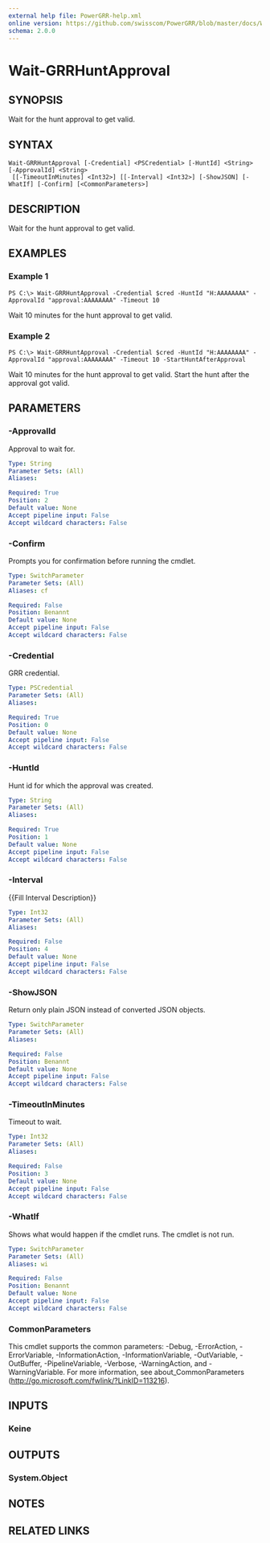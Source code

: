 ```yaml
---
external help file: PowerGRR-help.xml
online version: https://github.com/swisscom/PowerGRR/blob/master/docs/Wait-GRRHuntApproval.md
schema: 2.0.0
---
```


# Wait-GRRHuntApproval

## SYNOPSIS
Wait for the hunt approval to get valid.

## SYNTAX

```
Wait-GRRHuntApproval [-Credential] <PSCredential> [-HuntId] <String> [-ApprovalId] <String>
 [[-TimeoutInMinutes] <Int32>] [[-Interval] <Int32>] [-ShowJSON] [-WhatIf] [-Confirm] [<CommonParameters>]
```

## DESCRIPTION
Wait for the hunt approval to get valid.

## EXAMPLES

### Example 1
```
PS C:\> Wait-GRRHuntApproval -Credential $cred -HuntId "H:AAAAAAAA" -ApprovalId "approval:AAAAAAAA" -Timeout 10 
```

Wait 10 minutes for the hunt approval to get valid.

### Example 2
```
PS C:\> Wait-GRRHuntApproval -Credential $cred -HuntId "H:AAAAAAAA" -ApprovalId "approval:AAAAAAAA" -Timeout 10 -StartHuntAfterApproval
```

Wait 10 minutes for the hunt approval to get valid. Start the hunt after the
approval got valid.

## PARAMETERS

### -ApprovalId
Approval to wait for.

```yaml
Type: String
Parameter Sets: (All)
Aliases: 

Required: True
Position: 2
Default value: None
Accept pipeline input: False
Accept wildcard characters: False
```

### -Confirm
Prompts you for confirmation before running the cmdlet.

```yaml
Type: SwitchParameter
Parameter Sets: (All)
Aliases: cf

Required: False
Position: Benannt
Default value: None
Accept pipeline input: False
Accept wildcard characters: False
```

### -Credential
GRR credential.

```yaml
Type: PSCredential
Parameter Sets: (All)
Aliases: 

Required: True
Position: 0
Default value: None
Accept pipeline input: False
Accept wildcard characters: False
```

### -HuntId
Hunt id for which the approval was created.

```yaml
Type: String
Parameter Sets: (All)
Aliases: 

Required: True
Position: 1
Default value: None
Accept pipeline input: False
Accept wildcard characters: False
```

### -Interval
{{Fill Interval Description}}

```yaml
Type: Int32
Parameter Sets: (All)
Aliases: 

Required: False
Position: 4
Default value: None
Accept pipeline input: False
Accept wildcard characters: False
```

### -ShowJSON
Return only plain JSON instead of converted JSON objects.

```yaml
Type: SwitchParameter
Parameter Sets: (All)
Aliases: 

Required: False
Position: Benannt
Default value: None
Accept pipeline input: False
Accept wildcard characters: False
```

### -TimeoutInMinutes
Timeout to wait.

```yaml
Type: Int32
Parameter Sets: (All)
Aliases: 

Required: False
Position: 3
Default value: None
Accept pipeline input: False
Accept wildcard characters: False
```

### -WhatIf
Shows what would happen if the cmdlet runs.
The cmdlet is not run.

```yaml
Type: SwitchParameter
Parameter Sets: (All)
Aliases: wi

Required: False
Position: Benannt
Default value: None
Accept pipeline input: False
Accept wildcard characters: False
```

### CommonParameters
This cmdlet supports the common parameters: -Debug, -ErrorAction, -ErrorVariable, -InformationAction, -InformationVariable, -OutVariable, -OutBuffer, -PipelineVariable, -Verbose, -WarningAction, and -WarningVariable. For more information, see about_CommonParameters (http://go.microsoft.com/fwlink/?LinkID=113216).

## INPUTS

### Keine

## OUTPUTS

### System.Object

## NOTES

## RELATED LINKS

